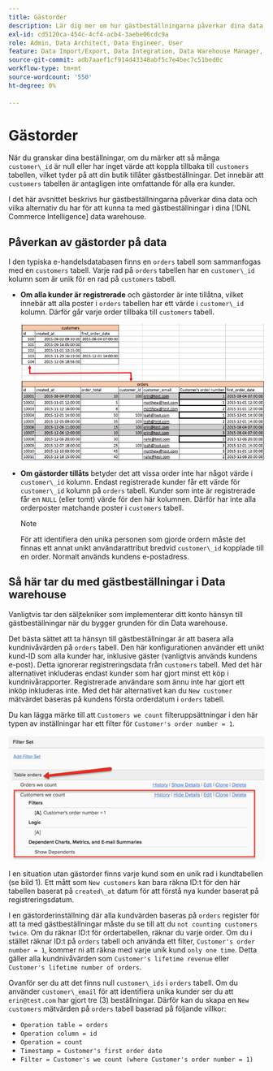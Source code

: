 ```yaml
---
title: Gästorder
description: Lär dig mer om hur gästbeställningarna påverkar dina data och vilka alternativ du måste ha för att hantera gästbeställningar på rätt sätt i dina [!DNL Commerce Intelligence] data warehouse.
exl-id: cd5120ca-454c-4cf4-acb4-3aebe06cdc9a
role: Admin, Data Architect, Data Engineer, User
feature: Data Import/Export, Data Integration, Data Warehouse Manager, Commerce Tables
source-git-commit: adb7aaef1cf914d43348abf5c7e4bec7c51bed0c
workflow-type: tm+mt
source-wordcount: '550'
ht-degree: 0%

---
```


# Gästorder

När du granskar dina beställningar, om du märker att så många `customer\_id` är null eller har inget värde att koppla tillbaka till `customers` tabellen, vilket tyder på att din butik tillåter gästbeställningar. Det innebär att `customers` tabellen är antagligen inte omfattande för alla era kunder.

I det här avsnittet beskrivs hur gästbeställningarna påverkar dina data och vilka alternativ du har för att kunna ta med gästbeställningar i dina [!DNL Commerce Intelligence] data warehouse.

## Påverkan av gästorder på data

I den typiska e-handelsdatabasen finns en `orders` tabell som sammanfogas med en `customers` tabell. Varje rad på `orders` tabellen har en `customer\_id` kolumn som är unik för en rad på `customers` tabell.

* **Om alla kunder är registrerade** och gästorder är inte tillåtna, vilket innebär att alla poster i `orders` tabellen har ett värde i `customer\_id` kolumn. Därför går varje order tillbaka till `customers` tabell.

  ![](../../assets/guest-orders-4.png)

* **Om gästorder tillåts** betyder det att vissa order inte har något värde i `customer\_id` kolumn. Endast registrerade kunder får ett värde för `customer\_id` kolumn på `orders` tabell. Kunder som inte är registrerade får en `NULL` (eller tomt) värde för den här kolumnen. Därför har inte alla orderposter matchande poster i `customers` tabell.

  >[!NOTE]
  >
  >För att identifiera den unika personen som gjorde ordern måste det finnas ett annat unikt användarattribut bredvid `customer\_id` kopplade till en order. Normalt används kundens e-postadress.

## Så här tar du med gästbeställningar i Data warehouse

Vanligtvis tar den säljtekniker som implementerar ditt konto hänsyn till gästbeställningar när du bygger grunden för din Data warehouse.

Det bästa sättet att ta hänsyn till gästbeställningar är att basera alla kundnivåvärden på `orders` tabell. Den här konfigurationen använder ett unikt kund-ID som alla kunder har, inklusive gäster (vanligtvis används kundens e-post). Detta ignorerar registreringsdata från `customers` tabell. Med det här alternativet inkluderas endast kunder som har gjort minst ett köp i kundnivårapporter. Registrerade användare som ännu inte har gjort ett inköp inkluderas inte. Med det här alternativet kan du `New customer` mätvärdet baseras på kundens första orderdatum i `orders` tabell.

Du kan lägga märke till att `Customers we count` filteruppsättningar i den här typen av inställningar har ett filter för `Customer's order number = 1`.

![](../../assets/guest-orders-filter-set.png)

I en situation utan gästorder finns varje kund som en unik rad i kundtabellen (se bild 1). Ett mått som `New customers` kan bara räkna ID:t för den här tabellen baserat på `created\_at` datum för att förstå nya kunder baserat på registreringsdatum.

I en gästorderinställning där alla kundvärden baseras på `orders` register för att ta med gästbeställningar måste du se till att du `not counting customers twice`. Om du räknar ID:t för ordertabellen, räknar du varje order. Om du i stället räknar ID:t på `orders` tabell och använda ett filter, `Customer's order number = 1`, kommer ni att räkna med varje unik kund `only one time`. Detta gäller alla kundnivåvärden som `Customer's lifetime revenue` eller `Customer's lifetime number of orders`.

Ovanför ser du att det finns null `customer\_ids` i `orders` tabell. Om du använder `customer\_email` för att identifiera unika kunder ser du att `erin@test.com` har gjort tre (3) beställningar. Därför kan du skapa en `New customers` mätvärden på `orders` tabell baserad på följande villkor:

* `Operation table = orders`
* `Operation column = id`
* `Operation = count`
* `Timestamp = Customer's first order date`
* `Filter = Customer's we count (where Customer's order number = 1)`
